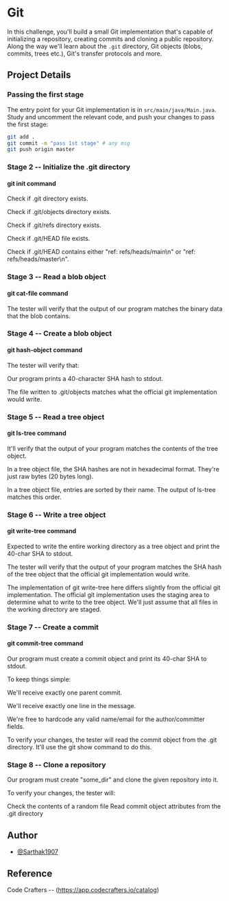 # Git

In this challenge, you'll build a small Git implementation that's capable of
initializing a repository, creating commits and cloning a public repository.
Along the way we'll learn about the `.git` directory, Git objects (blobs,
commits, trees etc.), Git's transfer protocols and more.
## Project Details

### Passing the first stage

The entry point for your Git implementation is in `src/main/java/Main.java`.
Study and uncomment the relevant code, and push your changes to pass the first
stage:

```sh
git add .
git commit -m "pass 1st stage" # any msg
git push origin master
```

### Stage 2  --  Initialize the .git directory

#### git init command

Check if .git directory exists.

Check if .git/objects directory exists.

Check if .git/refs directory exists.

Check if .git/HEAD file exists.

Check if .git/HEAD contains either "ref: refs/heads/main\n" or "ref: refs/heads/master\n".

### Stage 3  --  Read a blob object

#### git cat-file command

The tester will verify that the output of our program matches the binary data that the blob contains.

### Stage 4  --  Create a blob object

#### git hash-object command

The tester will verify that:

Our program prints a 40-character SHA hash to stdout.

The file written to .git/objects matches what the official git implementation would write.

### Stage 5  --  Read a tree object

#### git ls-tree command

It'll verify that the output of your program matches the contents of the tree object.

In a tree object file, the SHA hashes are not in hexadecimal format. They're just raw bytes (20 bytes long).

In a tree object file, entries are sorted by their name. The output of ls-tree matches this order.

### Stage 6  --  Write a tree object

#### git write-tree command

Expected to write the entire working directory as a tree object and print the 40-char SHA to stdout.

The tester will verify that the output of your program matches the SHA hash of the tree object that the official git implementation would write.

The implementation of git write-tree here differs slightly from the official git implementation. The official git implementation uses the staging area to determine what to write to the tree object. We'll just assume that all files in the working directory are staged.

### Stage 7  --  Create a commit

#### git commit-tree command

Our program must create a commit object and print its 40-char SHA to stdout.

To keep things simple:

We'll receive exactly one parent commit.

We'll receive exactly one line in the message.

We're free to hardcode any valid name/email for the author/committer fields.

To verify your changes, the tester will read the commit object from the .git directory. It'll use the git show command to do this.

### Stage 8  --  Clone a repository

Our program must create "some_dir" and clone the given repository into it.

To verify your changes, the tester will:

Check the contents of a random file
Read commit object attributes from the .git directory
## Author

- [@Sarthak1907](https://github.com/Sarthak1907)


## Reference

Code Crafters -- (https://app.codecrafters.io/catalog)